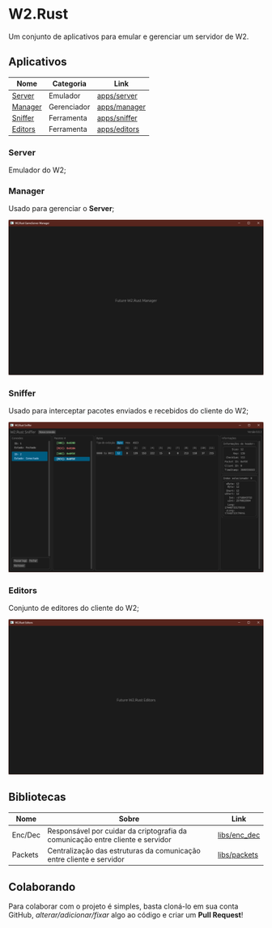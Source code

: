 # W2.Rust

Um conjunto de aplicativos para emular e gerenciar um servidor de W2.

## Aplicativos

| Nome                | Categoria   | Link                         |
| ------------------- | ----------- | ---------------------------- |
| [Server](#server)   | Emulador    | [apps/server](apps/server)   |
| [Manager](#manager) | Gerenciador | [apps/manager](apps/manager) |
| [Sniffer](#sniffer) | Ferramenta  | [apps/sniffer](apps/sniffer) |
| [Editors](#editors) | Ferramenta  | [apps/editors](apps/editors) |

### Server

Emulador do W2;

### Manager

Usado para gerenciar o **Server**;

![Manager](pics/manager.png)

### Sniffer

Usado para interceptar pacotes enviados e recebidos do cliente do W2;

![Sniffer](pics/sniffer.png)

### Editors

Conjunto de editores do cliente do W2;

![Editors](pics/editors.png)

## Bibliotecas

| Nome    | Sobre                                                                          | Link                         |
| ------- | ------------------------------------------------------------------------------ | ---------------------------- |
| Enc/Dec | Responsável por cuidar da criptografia da comunicação entre cliente e servidor | [libs/enc_dec](libs/enc_dec) |
| Packets | Centralização das estruturas da comunicação entre cliente e servidor           | [libs/packets](libs/packets) |

## Colaborando

Para colaborar com o projeto é simples, basta cloná-lo em sua conta GitHub, _alterar/adicionar/fixar_ algo ao código e criar um **Pull Request**!
